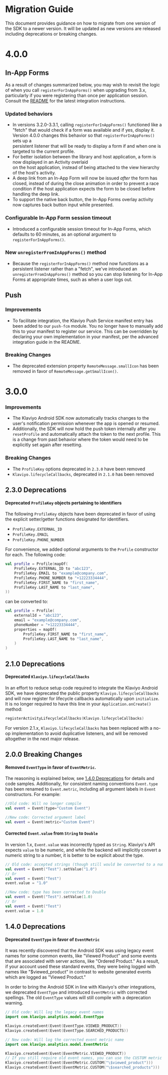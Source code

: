# Migration Guide
This document provides guidance on how to migrate from one version of the SDK to a newer version. 
It will be updated as new versions are released including deprecations or breaking changes.

# 4.0.0

## In-App Forms

As a result of changes summarized below, you may wish to revisit the logic of when you call `registerForInAppForms()`
when upgrading from 3.x, particularly if you were registering than once per application session. Consult the 
[README](./README.md#in-app-forms) for the latest integration instructions.

### Updated behaviors
- In versions 3.2.0-3.3.1, calling `registerForInAppForms()` functioned like a "fetch" that would check if a form was 
  available and if yes, display it. Version 4.0.0 changes this behavior so that `registerForInAppForms()` sets up a  
  persistent listener that will be ready to display a form if and when one is targeted to the current profile.
- For better isolation between the library and host application, a form is now displayed in an Activity overlaid  
  on the host application, instead of being attached to the view hierarchy of the host's activity.
- A deep link from an In-App Form will now be issued *after* the form has closed, instead of during the close animation in order
  to prevent a race condition if the host application expects the form to be closed before handling the deep link.
- To support the native back button, the In-App Forms overlay activity now captures back button input while presented.

### Configurable In-App Form session timeout
- Introduced a configurable session timeout for In-App Forms, which defaults to 60 minutes, as an optional argument to `registerForInAppForms()`.

### New `unregisterFromInAppForms()` method
- Because the `registerForInAppForms()` method now functions as a persistent listener rather than a "fetch", 
  we've introduced an `unregisterFromInAppForms()` method so you can stop listening for In-App Forms at appropriate times, 
  such as when a user logs out.

## Push

### Improvements
- To facilitate integration, the Klaviyo Push Service manifest entry has been added to our `push-fcm` module. 
  You no longer have to manually add this to your manifest to register our service. This can be overridden by declaring
  your own implementation in your manifest, per the advanced integration guide in the README.

### Breaking Changes
- The deprecated extension property `RemoteMessage.smallIcon` has been removed in favor of `RemoteMessage.getSmallIcon()`.

# 3.0.0

### Improvements
- The Klaviyo Android SDK now automatically tracks changes to the
  user's notification permission whenever the app is opened or resumed.
- Additionally, the SDK will now hold the push token internally after you `resetProfile`
  and automatically attach the token to the next profile. This is a change from past behavior where the token
  would need to be explicitly set again after resetting.   

### Breaking Changes
- The `ProfileKey` options deprecated in `2.3.0` have been removed
- `Klaviyo.lifecycleCallbacks`, deprecated in `2.1.0` has been removed

## 2.3.0 Deprecations
#### Deprecated `ProfileKey` objects pertaining to identifiers
The following `ProfileKey` objects have been deprecated in favor of using the explicit 
setter/getter functions designated for identifiers. 
- `ProfileKey.EXTERNAL_ID`
- `ProfileKey.EMAIL`
- `ProfileKey.PHONE_NUMBER`

For convenience, we added optional arguments to the `Profile` constructor for each. The following code:

```kotlin
val profile = Profile(mapOf(
    ProfileKey.EXTERNAL_ID to "abc123",
    ProfileKey.EMAIL to "example@company.com",
    ProfileKey.PHONE_NUMBER to "+12223334444",
    ProfileKey.FIRST_NAME to "first_name",
    ProfileKey.LAST_NAME to "last_name",
))
```

can be converted to:

```kotlin
val profile = Profile(
    externalId = "abc123",
    email = "example@company.com",
    phoneNumber = "+12223334444", 
    properties = mapOf(
        ProfileKey.FIRST_NAME to "first_name",
        ProfileKey.LAST_NAME to "last_name",
    )
)
```

## 2.1.0 Deprecations
#### Deprecated `Klaviyo.lifecycleCallbacks`
In an effort to reduce setup code required to integrate the Klaviyo Android SDK, we have deprecated the public property 
`Klaviyo.lifecycleCallbacks` and will now register for lifecycle callbacks automatically upon `initialize`.
It is no longer required to have this line in your `Application.onCreate()` method:
```kotlin
registerActivityLifecycleCallbacks(Klaviyo.lifecycleCallbacks)
```
For version 2.1.x, `Klaviyo.lifecycleCallbacks` has been replaced with a no-op implementation to avoid duplicative
listeners, and will be removed altogether in the next major release.

## 2.0.0 Breaking Changes
#### Removed `EventType` in favor of `EventMetric`.
The reasoning is explained below, see [1.4.0 Deprecations](#140-deprecations) for details and code samples.
Additionally, for consistent naming conventions `Event.type` has been renamed to `Event.metric`,
including all argument labels in `Event` constructors. For example:

```kotlin
//Old code: Will no longer compile
val event = Event(type="Custom Event")

//New code: Corrected argument label
val event = Event(metric="Custom Event")
```

#### Corrected `Event.value` from `String` to `Double`
In version 1.x, `Event.value` was incorrectly typed as `String`. Klaviyo's API expects `value` to be numeric, and 
while the backend will implicitly convert a numeric string to a number, it is better to be explicit about the type.
```kotlin
// Old code: accepted strings (though still would be converted to a number on the server)
val event = Event("Test").setValue("1.0")
// Or
val event = Event("Test")
event.value = "1.0"

//New code: type has been corrected to Double
val event = Event("Test").setValue(1.0)
// Or
val event = Event("Test")
event.value = 1.0
```

## 1.4.0 Deprecations
#### Deprecated `EventType` in favor of `EventMetric`
It was recently discovered that the Android SDK was using legacy event names for some common events, 
like "Viewed Product" and some events that are associated with server actions, like "Ordered Product."
As a result, if your account used these standard events, they were being logged with names like "$viewed_product"
in contrast to website generated events which are logged as "Viewed Product."

In order to bring the Android SDK in line with Klaviyo's other integrations, we deprecated `EventType` and introduced 
`EventMetric` with corrected spellings. The old `EventType` values will still compile with a deprecation warning.

```kotlin
// Old code: Will log the legacy event names
import com.klaviyo.analytics.model.EventType

Klaviyo.createEvent(Event(EventType.VIEWED_PRODUCT))
Klaviyo.createEvent(Event(EventType.SEARCHED_PRODUCTS))
```

```kotlin
// New code: Will log the corrected event metric name
import com.klaviyo.analytics.model.EventMetric

Klaviyo.createEvent(Event(EventMetric.VIEWED_PRODUCT))
// If you still require old event names, you can use the CUSTOM metric e.g. 
Klaviyo.createEvent(Event(EventMetric.CUSTOM("\$viewed_product")))
Klaviyo.createEvent(Event(EventMetric.CUSTOM("\$searched_products")))
```
